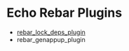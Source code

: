 # Echo Rebar Plugins #

 * [rebar_lock_deps_plugin](https://github.com/lukyanov/rebar-lock-deps)
 * rebar_genappup_plugin
